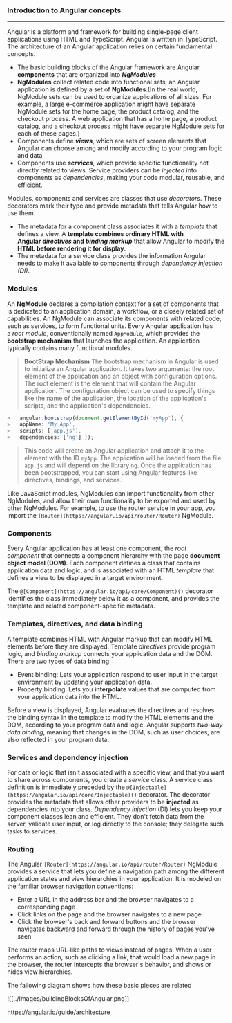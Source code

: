 ### Introduction to Angular concepts
---

Angular is a platform and framework for building single-page client applications using HTML and TypeScript. Angular is written in TypeScript.
The architecture of an Angular application relies on certain fundamental concepts.
- The basic building blocks of the Angular framework are Angular **components** that are organized into **_NgModules_**
- **NgModules** collect related code into functional sets; an Angular application is defined by a set of **NgModules**.(In the real world, NgModule sets can be used to organize applications of all sizes. For example, a large e-commerce application might have separate NgModule sets for the home page, the product catalog, and the checkout process. A web application that has a home page, a product catalog, and a checkout process might have separate NgModule sets for each of these pages.)
- Components define **_views_**, which are sets of screen elements that Angular can choose among and modify according to your program logic and data
- Components use **_services_**, which provide specific functionality not directly related to views. Service providers can be _injected_ into components as _dependencies_, making your code modular, reusable, and efficient.

Modules, components and services are classes that use _decorators_. These decorators mark their type and provide metadata that tells Angular how to use them.
- The metadata for a component class associates it with a _template_ that defines a view. A **template combines ordinary HTML with Angular _directives_ and _binding markup_** that allow Angular to modify the **HTML before rendering it for display**.
- The metadata for a service class provides the information Angular needs to make it available to components through _dependency injection (DI)_.

### Modules
An **NgModule** declares a compilation context for a set of components that is dedicated to an application domain, a workflow, or a closely related set of capabilities. An NgModule can associate its components with related code, such as services, to form functional units.
Every Angular application has a _root module_, conventionally named `AppModule`, which provides the **bootstrap mechanism** that launches the application. An application typically contains many functional modules.

> **BootStrap Mechanism**
> The bootstrap mechanism in Angular is used to initialize an Angular application. It takes two arguments: the root element of the application and an object with configuration options. The root element is the element that will contain the Angular application. The configuration object can be used to specify things like the name of the application, the location of the application's scripts, and the application's dependencies.
> 
``` typescript
> 	angular.bootstrap(document.getElementById('myApp'), { 
> 	appName: 'My App', 
> 	scripts: ['app.js'], 
> 	dependencies: ['ng'] });
```
> This code will create an Angular application and attach it to the element with the ID `myApp`. The application will be loaded from the file `app.js` and will depend on the library `ng`. Once the application has been bootstrapped, you can start using Angular features like directives, bindings, and services.

Like JavaScript modules, NgModules can import functionality from other NgModules, and allow their own functionality to be exported and used by other NgModules. For example, to use the router service in your app, you import the `[Router](https://angular.io/api/router/Router)` NgModule.

### Components

Every Angular application has at least one component, the _root component_ that connects a component hierarchy with the page **document object model (DOM)**. Each component defines a class that contains application data and logic, and is associated with an HTML _template_ that defines a view to be displayed in a target environment.

The `@[Component](https://angular.io/api/core/Component)()` decorator identifies the class immediately below it as a component, and provides the template and related component-specific metadata.

### Templates, directives, and data binding
A template combines HTML with Angular markup that can modify HTML elements before they are displayed. Template _directives_ provide program logic, and _binding markup_ connects your application data and the DOM. There are two types of data binding:
- Event binding: Lets your application respond to user input in the target environment by updating your application data.
- Property binding: Lets you **interpolate** values that are computed from your application data into the HTML.

Before a view is displayed, Angular evaluates the directives and resolves the binding syntax in the template to modify the HTML elements and the DOM, according to your program data and logic. Angular supports _two-way data binding_, meaning that changes in the DOM, such as user choices, are also reflected in your program data.

### Services and dependency injection

For data or logic that isn't associated with a specific view, and that you want to share across components, you create a _service_ class. A service class definition is immediately preceded by the `@[Injectable](https://angular.io/api/core/Injectable)()` decorator. The decorator provides the metadata that allows other providers to be **injected** as dependencies into your class.
_Dependency injection_ (DI) lets you keep your component classes lean and efficient. They don't fetch data from the server, validate user input, or log directly to the console; they delegate such tasks to services.

### Routing
The Angular `[Router](https://angular.io/api/router/Router)` NgModule provides a service that lets you define a navigation path among the different application states and view hierarchies in your application. It is modeled on the familiar browser navigation conventions:

-   Enter a URL in the address bar and the browser navigates to a corresponding page
-   Click links on the page and the browser navigates to a new page
-   Click the browser's back and forward buttons and the browser navigates backward and forward through the history of pages you've seen

The router maps URL-like paths to views instead of pages. When a user performs an action, such as clicking a link, that would load a new page in the browser, the router intercepts the browser's behavior, and shows or hides view hierarchies.

The fallowing diagram shows how these basic pieces are related

![[../Images/buildingBlocksOfAngular.png]]



https://angular.io/guide/architecture
